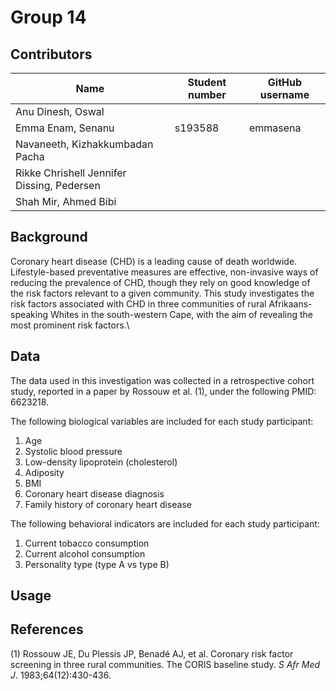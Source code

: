 # Group 14

## Contributors

| Name                                       | Student number | GitHub username |
|---------------------------------------|-----------------|-----------------|
| Anu Dinesh, Oswal                          |                |                 |
| Emma Enam, Senanu                          | s193588        | emmasena        |
| Navaneeth, Kizhakkumbadan Pacha            |                |                 |
| Rikke Chrishell Jennifer Dissing, Pedersen |                |                 |
| Shah Mir, Ahmed Bibi                       |                |                 |

## Background

Coronary heart disease (CHD) is a leading cause of death worldwide. Lifestyle-based preventative measures are effective, non-invasive ways of reducing the prevalence of CHD, though they rely on good knowledge of the risk factors relevant to a given community. This study investigates the risk factors associated with CHD in three communities of rural Afrikaans-speaking Whites in the south-western Cape, with the aim of revealing the most prominent risk factors.\

## Data

The data used in this investigation was collected in a retrospective cohort study, reported in a paper by Rossouw et al. (1), under the following PMID: 6623218.

The following biological variables are included for each study participant:

1.  Age
2.  Systolic blood pressure
3.  Low-density lipoprotein (cholesterol)
4.  Adiposity
5.  BMI
6.  Coronary heart disease diagnosis
7.  Family history of coronary heart disease

The following behavioral indicators are included for each study participant:

1.  Current tobacco consumption
2.  Current alcohol consumption
3.  Personality type (type A vs type B)

## Usage

## References

(1) Rossouw JE, Du Plessis JP, Benadé AJ, et al. Coronary risk factor screening in three rural communities. The CORIS baseline study. *S Afr Med J*. 1983;64(12):430-436.
